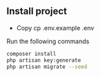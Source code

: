## Install project
- Copy cp .env.example .env

Run the following commands

```bash
composer install
php artisan key:generate
php artisan migrate --seed
```
